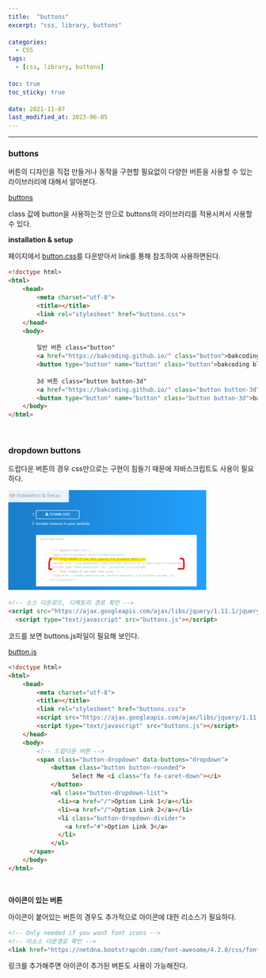 ```yaml
---
title:  "buttons"
excerpt: "css, library, buttons"

categories:
  - CSS
tags:
  - [css, library, buttons]

toc: true
toc_sticky: true
 
date: 2021-11-07 
last_modified_at: 2023-06-05
---  
```


***

### buttons

버튼의 디자인을 직접 만들거나 동작을 구현할 필요없이 다양한 버튼을 사용할 수 있는 라이브러리에 대해서 알아본다.  

<a href="https://unicorn-ui.com/buttons/">buttons</a>  

class 값에 button을 사용하는것 만으로 buttons의 라이브러리를 적용시켜서 사용할 수 있다.  

**installation & setup**  

페이지에서 <a href="https://unicorn-ui.com/buttons/css/buttons.css">button.css</a>를 다운받아서 link를 통해 참조하여 사용하면된다.  

```html
<!doctype html>
<html>
    <head>
        <meta charset="utf-8">
        <title></title>
        <link rel="stylesheet" href="buttons.css">
    </head>
    <body>

        일반 버튼 class="button"
        <a href="https://bakcoding.github.io/" class="button">bakcoding blog</a>
        <button type="button" name="button" class="button">bakcoding blog</button>

        3d 버튼 class="button button-3d"
        <a href="https://bakcoding.github.io/" class="button button-3d">bakcoding blog</a>
        <button type="button" name="button" class="button button-3d">bakcoding blog</button>
    </body>
</html>
```

<br>

### dropdown buttons

드랍다운 버튼의 경우 css만으로는 구현이 힘들기 때문에 자바스크립트도 사용이 필요하다.  

<img src="/assets/images/posting/20211107/dropdown_script.png" alt="dropdown_script" width="400"><br>

```html
<!-- 소스 다운로드, 디렉토리 경로 확인 -->
<script src="https://ajax.googleapis.com/ajax/libs/jquery/1.11.1/jquery.min.js"></script>
  <script type="text/javascript" src="buttons.js"></script>
```

코드를 보면 buttons.js파일이 필요해 보인다.  

<a href="https://unicorn-ui.com/buttons/js/buttons.js">button.js</a> 

```html
<!doctype html>
<html>
    <head>
        <meta charset="utf-8">
        <title></title>
        <link rel="stylesheet" href="buttons.css">
        <script src="https://ajax.googleapis.com/ajax/libs/jquery/1.11.1/jquery.min.js"></script>
        <script type="text/javascript" src="buttons.js"></script>
    </head>
    <body>
        <!-- 드랍다운 버튼 -->
        <span class="button-dropdown" data-buttons="dropdown">
            <button class="button button-rounded">
                  Select Me <i class="fa fa-caret-down"></i>
            </button>
            <ul class="button-dropdown-list">
              <li><a href="/">Option Link 1</a></li>
              <li><a href="/">Option Link 2</a></li>
              <li class="button-dropdown-divider">
                <a href="#">Option Link 3</a>
              </li>
            </ul>
      </span>
    </body>
</html>
```
<br>

**아이콘이 있는 버튼**  

아이콘이 붙어있는 버튼의 경우도 추가적으로 아이콘에 대한 리소스가 필요하다.  

```html
<!-- Only needed if you want font icons -->
<!-- 리소스 다운경로 확인 -->
<link href="https://netdna.bootstrapcdn.com/font-awesome/4.2.0/css/font-awesome.css" rel="stylesheet">
```

링크를 추가해주면 아이콘이 추가된 버튼도 사용이 가능해진다.  